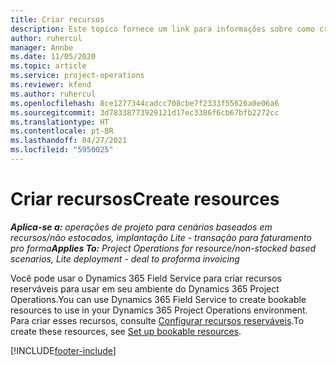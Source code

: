 ```yaml
---
title: Criar recursos
description: Este tópico fornece um link para informações sobre como criar recursos reserváveis.
author: ruhercul
manager: Annbe
ms.date: 11/05/2020
ms.topic: article
ms.service: project-operations
ms.reviewer: kfend
ms.author: ruhercul
ms.openlocfilehash: 8ce1277344cadcc708cbe7f2333f55626a0e06a6
ms.sourcegitcommit: 3d78338773929121d17ec3386f6cb67bfb2272cc
ms.translationtype: HT
ms.contentlocale: pt-BR
ms.lasthandoff: 04/27/2021
ms.locfileid: "5950025"
---
```

# <a name="create-resources"></a><span data-ttu-id="0825e-103">Criar recursos</span><span class="sxs-lookup"><span data-stu-id="0825e-103">Create resources</span></span>

<span data-ttu-id="0825e-104">_**Aplica-se a:** operações de projeto para cenários baseados em recursos/não estocados, implantação Lite - transação para faturamento pro forma_</span><span class="sxs-lookup"><span data-stu-id="0825e-104">_**Applies To:** Project Operations for resource/non-stocked based scenarios, Lite deployment - deal to proforma invoicing_</span></span>

<span data-ttu-id="0825e-105">Você pode usar o Dynamics 365 Field Service para criar recursos reserváveis para usar em seu ambiente do Dynamics 365 Project Operations.</span><span class="sxs-lookup"><span data-stu-id="0825e-105">You can use Dynamics 365 Field Service to create bookable resources to use in your Dynamics 365 Project Operations environment.</span></span> <span data-ttu-id="0825e-106">Para criar esses recursos, consulte [Configurar recursos reserváveis](/dynamics365/field-service/set-up-bookable-resources).</span><span class="sxs-lookup"><span data-stu-id="0825e-106">To create these resources, see [Set up bookable resources](/dynamics365/field-service/set-up-bookable-resources).</span></span>


[!INCLUDE[footer-include](../includes/footer-banner.md)]